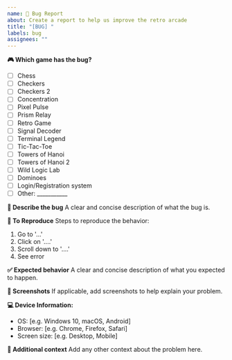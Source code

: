 ```yaml
---
name: 🐛 Bug Report
about: Create a report to help us improve the retro arcade
title: "[BUG] "
labels: bug
assignees: ""
---
```


**🎮 Which game has the bug?**
- [ ] Chess
- [ ] Checkers
- [ ] Checkers 2
- [ ] Concentration
- [ ] Pixel Pulse
- [ ] Prism Relay
- [ ] Retro Game
- [ ] Signal Decoder
- [ ] Terminal Legend
- [ ] Tic-Tac-Toe
- [ ] Towers of Hanoi
- [ ] Towers of Hanoi 2
- [ ] Wild Logic Lab
- [ ] Dominoes
- [ ] Login/Registration system
- [ ] Other: ___________

**🐛 Describe the bug**
A clear and concise description of what the bug is.

**🔄 To Reproduce**
Steps to reproduce the behavior:
1. Go to '...'
2. Click on '....'
3. Scroll down to '....'
4. See error

**✅ Expected behavior**
A clear and concise description of what you expected to happen.

**📸 Screenshots**
If applicable, add screenshots to help explain your problem.

**💻 Device Information:**
- OS: [e.g. Windows 10, macOS, Android]
- Browser: [e.g. Chrome, Firefox, Safari]
- Screen size: [e.g. Desktop, Mobile]

**📝 Additional context**
Add any other context about the problem here.
